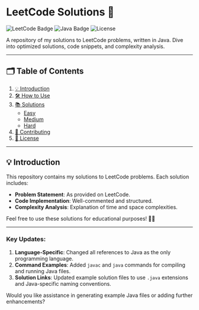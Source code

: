 # LeetCode Solutions 🚀

![LeetCode Badge](https://img.shields.io/badge/LeetCode-000?style=for-the-badge&logo=leetcode&logoColor=yellow)
![Java Badge](https://img.shields.io/badge/Java-000?style=for-the-badge&logo=java&logoColor=red)
![License](https://img.shields.io/github/license/yourusername/leetcode-solutions?style=for-the-badge)

A repository of my solutions to LeetCode problems, written in Java. Dive into optimized solutions, code snippets, and complexity analysis.

---

## 🗂️ Table of Contents

1. [💡 Introduction](#-introduction)
2. [🛠️ How to Use](#️-how-to-use)
3. [📚 Solutions](#-solutions)
   - [Easy](#easy)
   - [Medium](#medium)
   - [Hard](#hard)
4. [🤝 Contributing](#-contributing)
5. [📜 License](#-license)

---

## 💡 Introduction

This repository contains my solutions to LeetCode problems. Each solution includes:
- **Problem Statement**: As provided on LeetCode.
- **Code Implementation**: Well-commented and structured.
- **Complexity Analysis**: Explanation of time and space complexities.

Feel free to use these solutions for educational purposes! 🧠✨

---

### Key Updates:
1. **Language-Specific**: Changed all references to Java as the only programming language.
2. **Command Examples**: Added `javac` and `java` commands for compiling and running Java files.
3. **Solution Links**: Updated example solution files to use `.java` extensions and Java-specific naming conventions.

Would you like assistance in generating example Java files or adding further enhancements?

